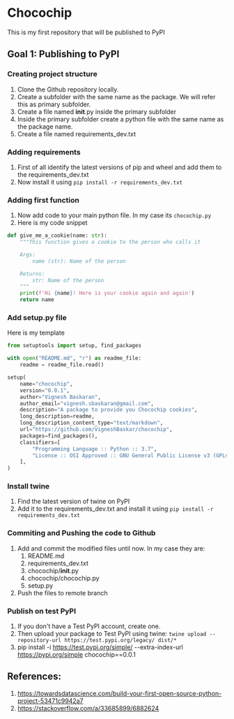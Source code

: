 # Chocochip
This is my first repository that will be published to PyPI

## Goal 1: Publishing to PyPI
### Creating project structure
1. Clone the Github repository locally.
2. Create a subfolder with the same name as the package. We will refer this as primary subfolder.
3. Create a file named __init__.py inside the primary subfolder
4. Inside the primary subfolder create a python file with the same name as the package name.
5. Create a file named requirements_dev.txt

### Adding requirements
1. First of all identify the latest versions of pip and wheel and add them to the requirements_dev.txt
2. Now install it using `pip install -r requirements_dev.txt`

### Adding first function
1. Now add code to your main python file. In my case its `chocochip.py`
2. Here is my code snippet
```python
def give_me_a_cookie(name: str):
    """This function gives a cookie to the person who calls it

    Args:
        name (str): Name of the person

    Returns:
        str: Name of the person
    """
    print(f'Hi {name}! Here is your cookie again and again')
    return name
```
### Add setup.py file
Here is my template
```python
from setuptools import setup, find_packages

with open("README.md", "r") as readme_file:
    readme = readme_file.read()

setup(
    name="chocochip",
    version="0.0.1",
    author="Vignesh Baskaran",
    author_email="vignesh.sbaskaran@gmail.com",
    description="A package to provide you Chocochip cookies",
    long_description=readme,
    long_description_content_type="text/markdown",
    url="https://github.com/VigneshBaskar/chocochip",
    packages=find_packages(),
    classifiers=[
        "Programming Language :: Python :: 3.7",
        "License :: OSI Approved :: GNU General Public License v3 (GPLv3)",
    ],
)
```

### Install twine
1. Find the latest version of twine on PyPI
2. Add it to the requirements_dev.txt and install it using `pip install -r requirements_dev.txt`

### Commiting and Pushing the code to Github
1. Add and commit the modified files until now. In my case they are:
    1. README.md
    2. requirements_dev.txt
    3. chocochip/__init__.py
    4. chocochip/chocochip.py
    5. setup.py
2. Push the files to remote branch

### Publish on test PyPI
1. If you don't have a Test PyPI account, create one.
2. Then upload your package to Test PyPI using twine: `twine upload --repository-url https://test.pypi.org/legacy/ dist/*`
3. pip install -i https://test.pypi.org/simple/ --extra-index-url https://pypi.org/simple chocochip==0.0.1


## References:
1. https://towardsdatascience.com/build-your-first-open-source-python-project-53471c9942a7
2. https://stackoverflow.com/a/33685899/6882624
